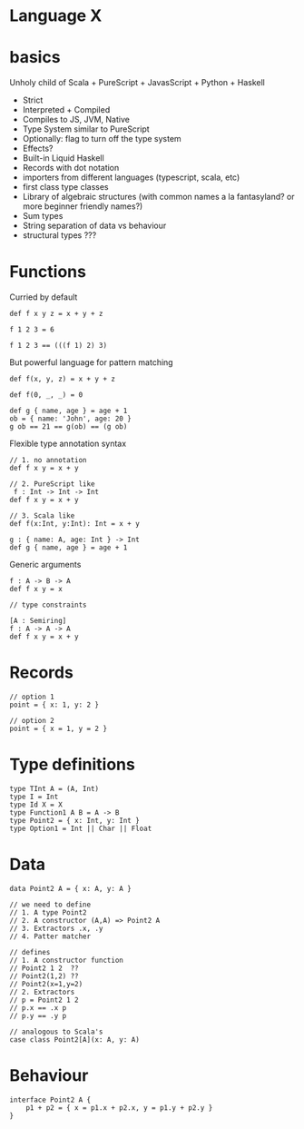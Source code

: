 # Language X

# basics

Unholy child of Scala + PureScript + JavasScript + Python + Haskell

* Strict
* Interpreted + Compiled
* Compiles to JS, JVM, Native
* Type System similar to PureScript
* Optionally: flag to turn off the type system
* Effects?
* Built-in Liquid Haskell
* Records with dot notation
* importers from different languages (typescript, scala, etc)
* first class type classes
* Library of algebraic structures (with common names a la fantasyland? or more beginner friendly names?)
* Sum types
* String separation of data vs behaviour
* structural types ???

# Functions
Curried by default

```
def f x y z = x + y + z

f 1 2 3 = 6

f 1 2 3 == (((f 1) 2) 3)
```

But powerful language for pattern matching

```
def f(x, y, z) = x + y + z

def f(0, _, _) = 0

def g { name, age } = age + 1
ob = { name: 'John', age: 20 }
g ob == 21 == g(ob) == (g ob)
```

Flexible type annotation syntax
```
// 1. no annotation
def f x y = x + y

// 2. PureScript like
 f : Int -> Int -> Int 
def f x y = x + y

// 3. Scala like
def f(x:Int, y:Int): Int = x + y

g : { name: A, age: Int } -> Int 
def g { name, age } = age + 1 
```

Generic arguments
```
f : A -> B -> A
def f x y = x

// type constraints
 
[A : Semiring] 
f : A -> A -> A
def f x y = x + y

```
# Records
```
// option 1
point = { x: 1, y: 2 }

// option 2
point = { x = 1, y = 2 }
```

# Type definitions

```
type TInt A = (A, Int)
type I = Int
type Id X = X
type Function1 A B = A -> B
type Point2 = { x: Int, y: Int }
type Option1 = Int || Char || Float
```

# Data
```
data Point2 A = { x: A, y: A }

// we need to define
// 1. A type Point2
// 2. A constructor (A,A) => Point2 A
// 3. Extractors .x, .y
// 4. Patter matcher

// defines
// 1. A constructor function
// Point2 1 2  ??
// Point2(1,2) ??
// Point2(x=1,y=2)
// 2. Extractors
// p = Point2 1 2
// p.x == .x p
// p.y == .y p

// analogous to Scala's
case class Point2[A](x: A, y: A)
```

# Behaviour
```
interface Point2 A {
    p1 + p2 = { x = p1.x + p2.x, y = p1.y + p2.y }
}

```